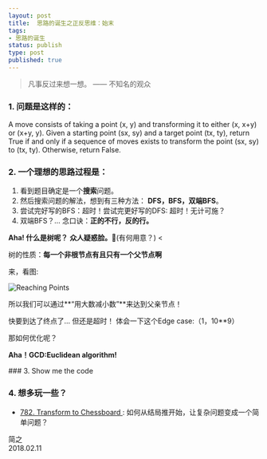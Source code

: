 ```yaml
--- 
layout: post
title:  思路的诞生之正反思维：始末
tags:
- 思路的诞生
status: publish
type: post
published: true
---
```

	
> 凡事反过来想一想。 —— 不知名的观众	


### 1. 问题是这样的：

A move consists of taking a point (x, y) and transforming it to either (x, x+y) or (x+y, y).
Given a starting point (sx, sy) and a target point (tx, ty), return True if and 
only if a sequence of moves exists to transform the point (sx, sy) to (tx, ty). 
Otherwise, return False.

### 2. 一个理想的思路过程是：
	
1. 看到题目确定是一个**搜索**问题。
2. 然后搜索问题的解法，想到有三种方法： **DFS，BFS，双端BFS**。
3. 尝试完好写的BFS：超时！尝试完更好写的DFS: 超时！无计可施？
4. 双端BFS？... 念口诀：**正的不行，反的行。**
	
	

**Aha! 什么是树呢？**	
**众人疑惑脸。🤔**(有何用意？) <

树的性质：**每一个非根节点有且只有一个父节点啊** 



	


	
来，看图:
	
![Reaching Points](https://i.imgur.com/FsKaX4b.png)
	
	
		

所以我们可以通过**“用大数减小数”**来达到父亲节点！ 
	
快要到达了终点了... 但还是超时！ 
体会一下这个Edge case:（1，10**9） 
	
那如何优化呢？ 

**Aha！GCD:Euclidean algorithm!**	 

</center>
### 3. Show me the code
	
<script src="https://gist.github.com/WillWang-X/807067fb94a4f0ee03a5dd391b305d4b.js"></script>


### 4. 想多玩一些？

- [782. Transform to Chessboard
](https://leetcode.com/problems/transform-to-chessboard/description/) : 如何从结局推开始，让复杂问题变成一个简单问题？





简之           
2018.02.11
